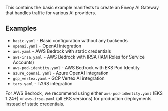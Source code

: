 This contains the basic example manifests to create an Envoy AI Gateway that handles
traffic for various AI providers.

## Examples

- `basic.yaml` - Basic configuration without any backends
- `openai.yaml` - OpenAI integration
- `aws.yaml` - AWS Bedrock with static credentials
- `aws-irsa.yaml` - AWS Bedrock with IRSA (IAM Roles for Service Accounts)
- `aws-pod-identity.yaml` - AWS Bedrock with EKS Pod Identity
- `azure_openai.yaml` - Azure OpenAI integration
- `gcp_vertex.yaml` - GCP Vertex AI integration
- `tars.yaml` - TARS integration

For AWS Bedrock, we recommend using either `aws-pod-identity.yaml` (EKS 1.24+) or
`aws-irsa.yaml` (all EKS versions) for production deployments instead of static credentials.
